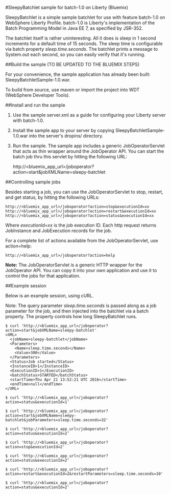 #SleepyBatchlet sample for batch-1.0 on Liberty (Bluemix)

SleepyBatchlet is a simple sample batchlet for use with feature batch-1.0 on WebSphere Liberty Profile.
batch-1.0 is Liberty's implementation of the Batch Programming Model in Java EE 7, as specified by JSR-352.

The batchlet itself is rather uninteresting. All it does is sleep in 1 second increments for a default time
of 15 seconds.  The sleep time is configurable via batch property *sleep.time.seconds*.  The batchlet
prints a message to System.out each second, so you can easily verify that it's running.

##Build the sample (TO BE UPDATED TO THE BLUEMIX STEPS)

For your convenience, the sample application has already been built: SleepyBatchletSample-1.0.war.

To build from source, use maven or import the project into WDT (WebSphere Developer Tools).

##Install and run the sample

1. Use the sample server.xml as a guide for configuring your Liberty server with batch-1.0.

2. Install the sample app to your server by copying SleepyBatchletSample-1.0.war into
the server's dropins/ directory.

3. Run the sample. The sample app includes a generic JobOperatorServlet that acts as
thin wrapper around the JobOperator API.  You can start the batch job thru this servlet
by hitting the following URL:

    http://<bluemix_app_url>/joboperator?action=start&jobXMLName=sleepy-batchlet

##Controlling sample jobs

Besides starting a job, you can use the JobOperatorServlet to stop, restart, and get status, by hitting the following URLs:

    http://<bluemix_app_url>/joboperator?action=stop&executionId=xx
    http://<bluemix_app_url>/joboperator?action=restart&executionId=xx
    http://<bluemix_app_url>/joboperator?action=status&executionId=xx

Where *executionId=xx* is the job execution ID.  Each http request returns JobInstance and JobExecution
records for the job.  

For a complete list of actions available from the JobOperatorServlet, use action=help:

    http://<bluemix_app_url>/joboperator?action=help

**Note:** The JobOperatorServlet is a generic HTTP wrapper for the JobOperator API.  You can copy it
into your own application and use it to control the jobs for that application.  


##Example session

Below is an example session, using cURL.  

Note: The query parameter *sleep.time.seconds* is passed along as a job parameter for the job, and then injected into 
the batchlet via a batch property.  The property controls how long SleepyBatchlet runs.

```
$ curl 'http://<bluemix_app_url>/joboperator?action=start&jobXMLName=sleepy-batchlet'
<XML>
  <jobName>sleepy-batchlet</jobName>
  <Parameters>
    <Name>sleep.time.seconds</Name>
    <Value>300</Value>
  </Parameters>
  <Status>Job started</Status>
  <InstanceID>1</InstanceID>
  <ExecutionID>1</ExecutionID>
  <batchStatus>STARTED</batchStatus>
  <startTime>Thu Apr 21 13:52:21 UTC 2016</startTime>
  <endTime>null</endTime>
</XML>

$ curl 'http://<bluemix_app_url>/joboperator?action=status&executionId=1'

$ curl 'http://<bluemix_app_url>/joboperator?action=start&jobXMLName=sleepy-batchlet&jobParameters=sleep.time.seconds=32'

$ curl 'http://<bluemix_app_url>/joboperator?action=status&executionId=2'

$ curl 'http://<bluemix_app_url>/joboperator?action=stop&executionId=2'

$ curl 'http://<bluemix_app_url>/joboperator?action=status&executionId=2'

$ curl 'http://<bluemix_app_url>/joboperator?action=restart&executionId=2&restartParameters=sleep.time.seconds=10'

$ curl 'http://<bluemix_app_url>/joboperator?action=status&executionId=2'

```


